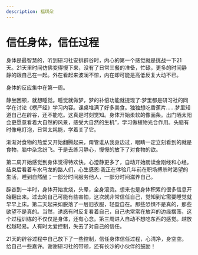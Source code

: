 ```yaml
---
description: 福琪朵
---
```


# 信任身体，信任过程

身体是最智慧的，听到研习社安排辟谷时，内心的第一个感觉就是挑战一下21天。21天里时间仿佛变得慢下来，没有了日常三餐的准备，忙碌，更多的时间静静的跟自己在一起。外在看起来波澜不惊，内在却可能是高低反复大动不已。

身体的反应集中在第一周。

静坐困顿，就想睡觉。睡觉就做梦，梦的补偿功能就提现了:梦里都是研习社的同学在讨论《楞严经》学习内容。课桌堆满了好多美食。独独想吃香蕉片……梦里知道自己在辟谷，还不能吃。这真是时刻觉知。身体开始柔软的像面条。出门晒太阳会更愿意看着大自然的风景，感受大自然的生机”，学习做植物光合作用。头脑有时像电灯泡，日常太耗能，学着关了它。

渐渐对食物的热爱又开始翻腾起来，甭管谁从我身边过，眼睛一定立刻看到的就是食物，脑中杂念纷飞。于是去练习静心，慢慢的放下了对食物的欲。

第二周开始感觉到身体觉得特欢快。心澄静更多了，自动开始朗读金刚经和心经。结束后看着车水马龙的路人们，心生感恩:我正在体验几年前在职场搏杀时渴望的生活，睡到自然醒；一部分时间服务他人，一部分时间滋养自己。

​辟谷到一半时，身体开始发烧，头晕，全身滚烫。想来也是身体积累的很多信息开始翻出来。过去的自己可能有些害怕，这次就非常信任自己，觉知到它需要睡觉就早早上床。第二天起来如脱落了一层旧衣服，轻盈自在。那些恐惧不是真的，那些欲望不是真的。当然，诱惑有时反复看着自己，自己也常常在放弃的边缘摆荡，这个过程训练的不仅仅是身体，还有心念。第三周进入自动不想吃东西的感觉。越放松越轻易。人有时太爱控制，失去了对自己的信任。

21天的辟谷过程中自己放下了一些控制，信任身体信任过程，心清净，身空空。给自己一些嘉许。谢谢研习社的带领，还有长沙的小伙伴的鼓励！

